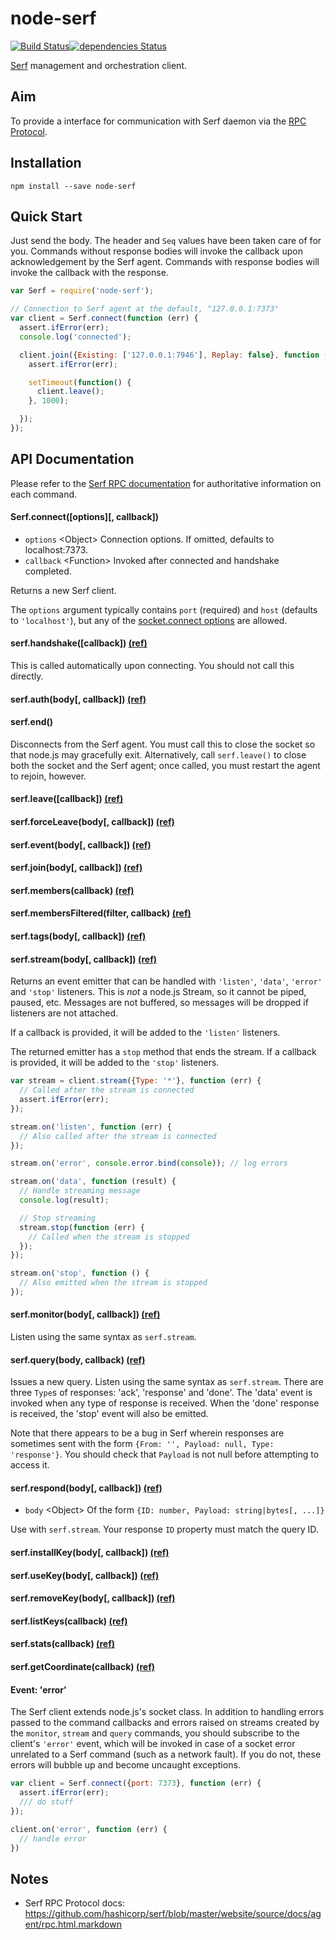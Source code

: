 node-serf
=========

[![Build Status](https://travis-ci.org/hden/node-serf.svg?branch=master)](https://travis-ci.org/hden/node-serf)[![dependencies Status](https://david-dm.org/hden/node-serf/status.svg)](https://david-dm.org/hden/node-serf)

[Serf](http://www.serfdom.io) management and orchestration client.

## Aim

To provide a interface for communication with Serf daemon via the [RPC Protocol](http://www.serfdom.io/docs/agent/rpc.html).

## Installation

```
npm install --save node-serf
```

## Quick Start

Just send the body. The header and `Seq` values have been taken care of for you.
Commands without response bodies will invoke the callback upon acknowledgement
by the Serf agent. Commands with response bodies will invoke the callback with
the response.

```js
var Serf = require('node-serf');

// Connection to Serf agent at the default, "127.0.0.1:7373"
var client = Serf.connect(function (err) {
  assert.ifError(err);
  console.log('connected');

  client.join({Existing: ['127.0.0.1:7946'], Replay: false}, function (err, response) {
    assert.ifError(err);

    setTimeout(function() {
      client.leave();
    }, 1000);

  });
});
```

## API Documentation

Please refer to the [Serf RPC documentation](https://github.com/hashicorp/serf/blob/master/website/source/docs/agent/rpc.html.markdown)
for authoritative information on each command.

#### Serf.connect([options][, callback])
* `options` \<Object\> Connection options. If omitted, defaults to
localhost:7373.
* `callback` \<Function\> Invoked after connected and handshake completed.

Returns a new Serf client.

The `options` argument typically contains `port` (required) and `host`
(defaults to `'localhost'`), but any of the [socket.connect options](https://nodejs.org/dist/latest-v6.x/docs/api/net.html#net_socket_connect_options_connectlistener)
are allowed.

#### serf.handshake([callback]) [(ref)](https://github.com/hashicorp/serf/blob/master/website/source/docs/agent/rpc.html.markdown#handshake)
This is called automatically upon connecting. You should not call this
directly.

#### serf.auth(body[, callback]) [(ref)](https://github.com/hashicorp/serf/blob/master/website/source/docs/agent/rpc.html.markdown#auth)

#### serf.end()
Disconnects from the Serf agent. You must call this to close the socket so that
node.js may gracefully exit. Alternatively, call `serf.leave()` to close both
the socket and the Serf agent; once called, you must restart the agent to
rejoin, however.

#### serf.leave([callback]) [(ref)](https://github.com/hashicorp/serf/blob/master/website/source/docs/agent/rpc.html.markdown#leave)

#### serf.forceLeave(body[, callback]) [(ref)](https://github.com/hashicorp/serf/blob/master/website/source/docs/agent/rpc.html.markdown#force-leave)

#### serf.event(body[, callback]) [(ref)](https://github.com/hashicorp/serf/blob/master/website/source/docs/agent/rpc.html.markdown#event)

#### serf.join(body[, callback]) [(ref)](https://github.com/hashicorp/serf/blob/master/website/source/docs/agent/rpc.html.markdown#join)

#### serf.members(callback) [(ref)](https://github.com/hashicorp/serf/blob/master/website/source/docs/agent/rpc.html.markdown#members)

#### serf.membersFiltered(filter, callback) [(ref)](https://github.com/hashicorp/serf/blob/master/website/source/docs/agent/rpc.html.markdown#members-filtered)

#### serf.tags(body[, callback]) [(ref)](https://github.com/hashicorp/serf/blob/master/website/source/docs/agent/rpc.html.markdown#tags)

#### serf.stream(body[, callback]) [(ref)](https://github.com/hashicorp/serf/blob/master/website/source/docs/agent/rpc.html.markdown#stream)

Returns an event emitter that can be handled with `'listen'`, `'data'`,
`'error'`  and `'stop'` listeners. This is *not* a node.js Stream, so it cannot
be piped, paused, etc. Messages are not buffered, so messages will be dropped
if listeners are not attached.

If a callback is provided, it will be added to the `'listen'` listeners.

The returned emitter has a `stop` method that ends the stream. If a callback is
provided, it will be added to the `'stop'` listeners.

```js
var stream = client.stream({Type: '*'}, function (err) {
  // Called after the stream is connected
  assert.ifError(err);
});

stream.on('listen', function (err) {
  // Also called after the stream is connected
});

stream.on('error', console.error.bind(console)); // log errors

stream.on('data', function (result) {
  // Handle streaming message
  console.log(result);

  // Stop streaming
  stream.stop(function (err) {
    // Called when the stream is stopped
  });
});

stream.on('stop', function () {
  // Also emitted when the stream is stopped
});
```

#### serf.monitor(body[, callback]) [(ref)](https://github.com/hashicorp/serf/blob/master/website/source/docs/agent/rpc.html.markdown#monitor)

Listen using the same syntax as `serf.stream`.

#### serf.query(body, callback) [(ref)](https://github.com/hashicorp/serf/blob/master/website/source/docs/agent/rpc.html.markdown#query)
Issues a new query. Listen using the same syntax as `serf.stream`. There are
three `Type`s of responses: 'ack', 'response' and 'done'. The 'data' event is
invoked when any type of response is received. When the 'done' response is
received, the 'stop' event will also be emitted.

Note that there appears to be a bug in Serf wherein responses are sometimes
sent with the form `{From: '', Payload: null, Type: 'response'}`. You should
check that `Payload` is not null before attempting to access it.

#### serf.respond(body[, callback]) [(ref)](https://github.com/hashicorp/serf/blob/master/website/source/docs/agent/rpc.html.markdown#respond)
* `body` \<Object\> Of the form `{ID: number, Payload: string|bytes[, ...]}`

Use with `serf.stream`. Your response `ID` property must match the query ID.

#### serf.installKey(body[, callback]) [(ref)](https://github.com/hashicorp/serf/blob/master/website/source/docs/agent/rpc.html.markdown#install-key)

#### serf.useKey(body[, callback]) [(ref)](https://github.com/hashicorp/serf/blob/master/website/source/docs/agent/rpc.html.markdown#use-key)

#### serf.removeKey(body[, callback]) [(ref)](https://github.com/hashicorp/serf/blob/master/website/source/docs/agent/rpc.html.markdown#remove-key)

#### serf.listKeys(callback) [(ref)](https://github.com/hashicorp/serf/blob/master/website/source/docs/agent/rpc.html.markdown#list-keys)

#### serf.stats(callback) [(ref)](https://github.com/hashicorp/serf/blob/master/website/source/docs/agent/rpc.html.markdown#stats)

#### serf.getCoordinate(callback) [(ref)](https://github.com/hashicorp/serf/blob/master/website/source/docs/agent/rpc.html.markdown#get-coordinate)

#### Event: 'error'

The Serf client extends node.js's socket class. In addition to handling errors
passed to the command callbacks and errors raised on streams created by the
`monitor`, `stream` and `query` commands, you should subscribe to the client's
`'error'` event, which will be invoked in case of a socket error unrelated to a
Serf command (such as a network fault). If you do not, these errors will bubble
up and become uncaught exceptions.

```js
var client = Serf.connect({port: 7373}, function (err) {
  assert.ifError(err);
  /// do stuff
});

client.on('error', function (err) {
  // handle error
})
```

## Notes

* Serf RPC Protocol docs: https://github.com/hashicorp/serf/blob/master/website/source/docs/agent/rpc.html.markdown
